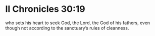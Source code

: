 # II Chronicles 30:19

who sets his heart to seek God, the Lord, the God of his fathers, even though not according to the sanctuary’s rules of cleanness.
